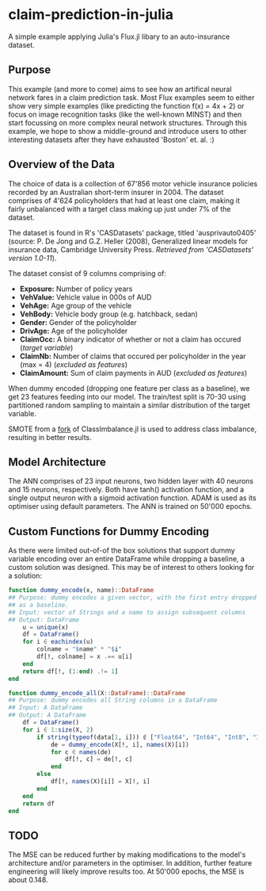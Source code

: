 # claim-prediction-in-julia
A simple example applying Julia's Flux.jl libary to an auto-insurance dataset.

## Purpose
This example (and more to come) aims to see how an artifical neural network fares in a claim prediction task. Most Flux examples seem to either show very simple examples (like predicting the function f(x) = 4x + 2) or focus on image recognition tasks (like the well-known MINST) and then start focussing on more complex neural network structures. Through this example, we hope to show a middle-ground and introduce users to other interesting datasets after they have exhausted 'Boston' et. al. :)

## Overview of the Data
The choice of data is a collection of 67'856 motor vehicle insurance policies recorded by an Australian short-term insurer in 2004. The dataset comprises of 4'624 policyholders that had at least one claim, making it fairly unbalanced with a target class making up just under 7% of the dataset.

The dataset is found in R's 'CASDatasets' package, titled 'ausprivauto0405' (source: P. De Jong and G.Z. Heller (2008), Generalized linear models for insurance data, Cambridge University Press. _Retrieved from 'CASDatasets' version 1.0-11_). 

The dataset consist of 9 columns comprising of:
- **Exposure:** Number of policy years
- **VehValue:** Vehicle value in 000s of AUD
- **VehAge:** Age group of the vehicle
- **VehBody:** Vehicle body group (e.g. hatchback, sedan)
- **Gender:** Gender of the policyholder
- **DrivAge:** Age of the policyholder
- **ClaimOcc:** A binary indicator of whether or not a claim has occured (_target variable_)
- **ClaimNb:** Number of claims that occured per policyholder in the year (max = 4) (_excluded as features_)
- **ClaimAmount:** Sum of claim payments in AUD (_excluded as features_)

When dummy encoded (dropping one feature per class as a baseline), we get 23 features feeding into our model. The train/test split is 70-30 using partitioned random sampling to maintain a similar distribution of the target variable.

SMOTE from a [fork](https://github.com/patrickm663/ClassImbalance.jl) of ClassImbalance.jl is used to address class imbalance, resulting in better results.

## Model Architecture
The ANN comprises of 23 input neurons, two hidden layer with 40 neurons and 15 neurons, respectively. Both have tanh() activation function, and a single output neuron with a sigmoid activation function. ADAM is used as its optimiser using default parameters. The ANN is trained on 50'000 epochs.

## Custom Functions for Dummy Encoding
As there were limited out-of-of the box solutions that support dummy variable encoding over an entire DataFrame while dropping a baseline, a custom solution was designed. This may be of interest to others looking for a solution:

```julia
function dummy_encode(x, name)::DataFrame
## Purpose: dummy encodes a given vector, with the first entry dropped 
## as a baseline.
## Input: vector of Strings and a name to assign subsequent columns
## Output: DataFrame
    u = unique(x)
    df = DataFrame()
    for i ∈ eachindex(u)
        colname = "$name" * "$i"
        df[!, colname] = x .== u[i]
    end
    return df[!, (1:end) .!= 1]
end

function dummy_encode_all(X::DataFrame)::DataFrame
## Purpose: dummy encodes all String columns in a DataFrame
## Input: A DataFrame
## Output: A DataFrame
    df = DataFrame()
    for i ∈ 1:size(X, 2)
        if string(typeof(data[1, i])) ∉ ["Float64", "Int64", "Int8", "Int16", "Int32"]
            de = dummy_encode(X[!, i], names(X)[i])
            for c ∈ names(de)
                df[!, c] = de[!, c]
            end
        else
            df[!, names(X)[i]] = X[!, i]
        end
    end
    return df
end
```

## TODO
The MSE can be reduced further by making modifications to the model's architecture and/or parameters in the optimiser. In addition, further feature engineering will likely improve results too. At 50'000 epochs, the MSE is about 0.148.
